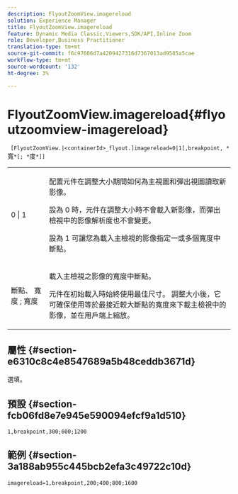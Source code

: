 ```yaml
---
description: FlyoutZoomView.imagereload
solution: Experience Manager
title: FlyoutZoomView.imagereload
feature: Dynamic Media Classic,Viewers,SDK/API,Inline Zoom
role: Developer,Business Practitioner
translation-type: tm+mt
source-git-commit: f6c97606d7a4209427316d7367013ad9585a5cae
workflow-type: tm+mt
source-wordcount: '132'
ht-degree: 3%

---
```



# FlyoutZoomView.imagereload{#flyoutzoomview-imagereload}

` [FlyoutZoomView.|<containerId>_flyout.]imagereload=0|1[,breakpoint, *`寬`*[; *`度`*]]`

<table id="table_7DA232CB62134078B788B9AB1452F363"> 
 <tbody> 
  <tr> 
   <td colname="col1"> <p> <span class="codeph"> 0 | 1 </span> </p> </td> 
   <td colname="col2"> <p> 配置元件在調整大小期間如何為主視圖和彈出視圖讀取新影像。 </p> <p>設為<span class="codeph"> 0 </span>時，元件在調整大小時不會載入新影像，而彈出檢視中的影像解析度也不會變更。 </p> <p>設為<span class="codeph"> 1 </span>可讓您為載入主檢視的影像指定一或多個寬度中斷點。 </p> </td> 
  </tr> 
  <tr> 
   <td colname="col1"> <p> <span class="codeph"> 斷點、 <span class="varname"> 寬度 </span>; <span class="varname"> 寬度  </span> </span> </p> </td> 
   <td colname="col2"> <p>載入主檢視之影像的寬度中斷點。 </p> <p>元件在初始載入時始終使用最佳尺寸。 調整大小後，它可確保使用等於最接近較大斷點的寬度來下載主檢視中的影像，並在用戶端上縮放。 </p> </td> 
  </tr> 
 </tbody> 
</table>

## 屬性 {#section-e6310c8c4e8547689a5b48ceddb3671d}

選填。

## 預設 {#section-fcb06fd8e7e945e590094efcf9a1d510}

`1,breakpoint,300;600;1200`

## 範例 {#section-3a188ab955c445bcb2efa3c49722c10d}

`imagereload=1,breakpoint,200;400;800;1600`
